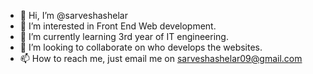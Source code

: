 - 👋 Hi, I’m @sarveshashelar
- 👀 I’m interested in Front End Web development.
- 🌱 I’m currently learning 3rd year of IT engineering.
- 💞️ I’m looking to collaborate on who develops the websites.
- 📫 How to reach me, just email me on sarveshashelar09@gmail.com

<!---
sarveshashelar/sarveshashelar is a ✨ special ✨ repository because its `README.md` (this file) appears on your GitHub profile.
You can click the Preview link to take a look at your changes.
--->
